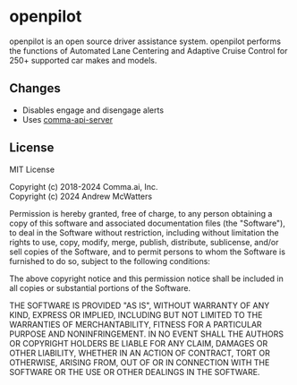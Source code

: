 # openpilot
openpilot is an open source driver assistance system. openpilot performs the
functions of Automated Lane Centering and Adaptive Cruise Control for 250+
supported car makes and models.

## Changes
 - Disables engage and disengage alerts
 - Uses [comma-api-server](https://github.com/andrewmcwatters/comma-api-server)

## License
MIT License

Copyright (c) 2018-2024 Comma.ai, Inc.  
Copyright (c) 2024 Andrew McWatters

Permission is hereby granted, free of charge, to any person obtaining a copy
of this software and associated documentation files (the "Software"), to deal
in the Software without restriction, including without limitation the rights
to use, copy, modify, merge, publish, distribute, sublicense, and/or sell
copies of the Software, and to permit persons to whom the Software is
furnished to do so, subject to the following conditions:

The above copyright notice and this permission notice shall be included in all
copies or substantial portions of the Software.

THE SOFTWARE IS PROVIDED "AS IS", WITHOUT WARRANTY OF ANY KIND, EXPRESS OR
IMPLIED, INCLUDING BUT NOT LIMITED TO THE WARRANTIES OF MERCHANTABILITY,
FITNESS FOR A PARTICULAR PURPOSE AND NONINFRINGEMENT. IN NO EVENT SHALL THE
AUTHORS OR COPYRIGHT HOLDERS BE LIABLE FOR ANY CLAIM, DAMAGES OR OTHER
LIABILITY, WHETHER IN AN ACTION OF CONTRACT, TORT OR OTHERWISE, ARISING FROM,
OUT OF OR IN CONNECTION WITH THE SOFTWARE OR THE USE OR OTHER DEALINGS IN THE
SOFTWARE.
